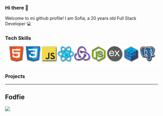 ### Hi there 👋

Welcome to mi github profile! I am Sofia, a 20 years old Full Stack Developer 💻

### Tech Skills

<img src="https://github.com/sofiarocchietti/sofiarocchietti/blob/main/img/logos.png"/>

### Projects 

---

## Fodfie
<img src="https://github.com/sofiarocchietti/sofiarocchietti/blob/main/img/Foodfie2.gif"/>


<!--
**sofiarocchietti/sofiarocchietti** is a ✨ _special_ ✨ repository because its `README.md` (this file) appears on your GitHub profile.

Here are some ideas to get you started:

- 🔭 I’m currently working on ...
- 🌱 I’m currently learning ...
- 👯 I’m looking to collaborate on ...
- 🤔 I’m looking for help with ...
- 💬 Ask me about ...
- 📫 How to reach me: ...
- 😄 Pronouns: ...
- ⚡ Fun fact: ...
-->
